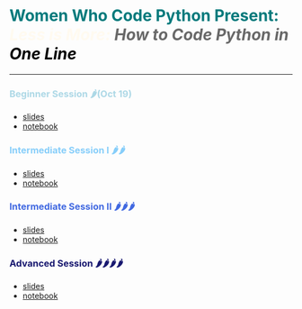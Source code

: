 # <span style="color:#007a7c" size=12><b>Women Who Code Python Present: </b></span><br>__<span style="color:floralwhite">*Less is More: </span><span style="color:dimgray">How to Code Python in </span><span style="color:black">One Line*</span>__  

--------------------------------------


### <span style="color:lightblue"> Beginner Session :hot_pepper:(Oct 19)
* [slides]()
* [notebook](https://colab.research.google.com/github/nuageklow/wwc_onelinecoding/blob/master/colab_notebooks/WWCode_Beginner_python_one_liner_session.ipynb)  
</span>

### <span style="color:lightskyblue">Intermediate Session I  :hot_pepper::hot_pepper:
* [slides]()
* [notebook]()  
</span>


### <span style="color:royalblue">Intermediate Session II :hot_pepper::hot_pepper::hot_pepper:   
* [slides]()
* [notebook]()  
</span>

### <span style="color:midnightblue">Advanced Session :hot_pepper::hot_pepper::hot_pepper::hot_pepper:
* [slides]()
* [notebook]()  
</span>
